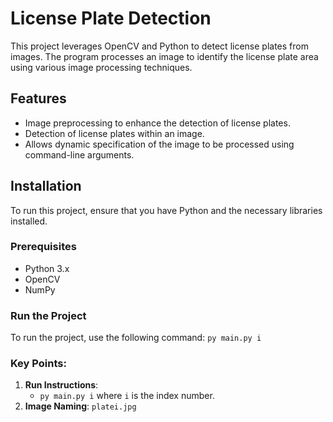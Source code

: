 # License Plate Detection

This project leverages OpenCV and Python to detect license plates from images. The program processes an image to identify the license plate area using various image processing techniques.

## Features

- Image preprocessing to enhance the detection of license plates.
- Detection of license plates within an image.
- Allows dynamic specification of the image to be processed using command-line arguments.

## Installation

To run this project, ensure that you have Python and the necessary libraries installed.

### Prerequisites

- Python 3.x
- OpenCV
- NumPy

### Run the Project

To run the project, use the following command:
`py main.py i `

### Key Points:
1. **Run Instructions**: 
   - `py main.py i` where `i` is the index number.
2. **Image Naming**: `platei.jpg`